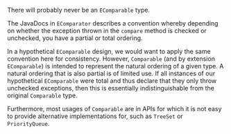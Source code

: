There will probably never be an `EComparable` type.

The JavaDocs in `EComparator` describes a convention whereby depending on whether the exception thrown in the `compare`
method is checked or unchecked, you have a partial or total ordering.

In a hypothetical `EComparable` design, we would want to apply the same convention here for consistency. However,
`Comparable` (and by extension `EComparable`) is intended to represent the natural ordering of a given type. A natural
ordering that is also partial is of limited use. If all instances of our hypothetical `EComparable` were total and
thus declare that they only throw unchecked exceptions, then this is essentially indistinguishable from the original
`Comparable` type.

Furthermore, most usages of `Comparable` are in APIs for which it is not easy to provide alternative implementations
for, such as `TreeSet` or `PriorityQueue`. 